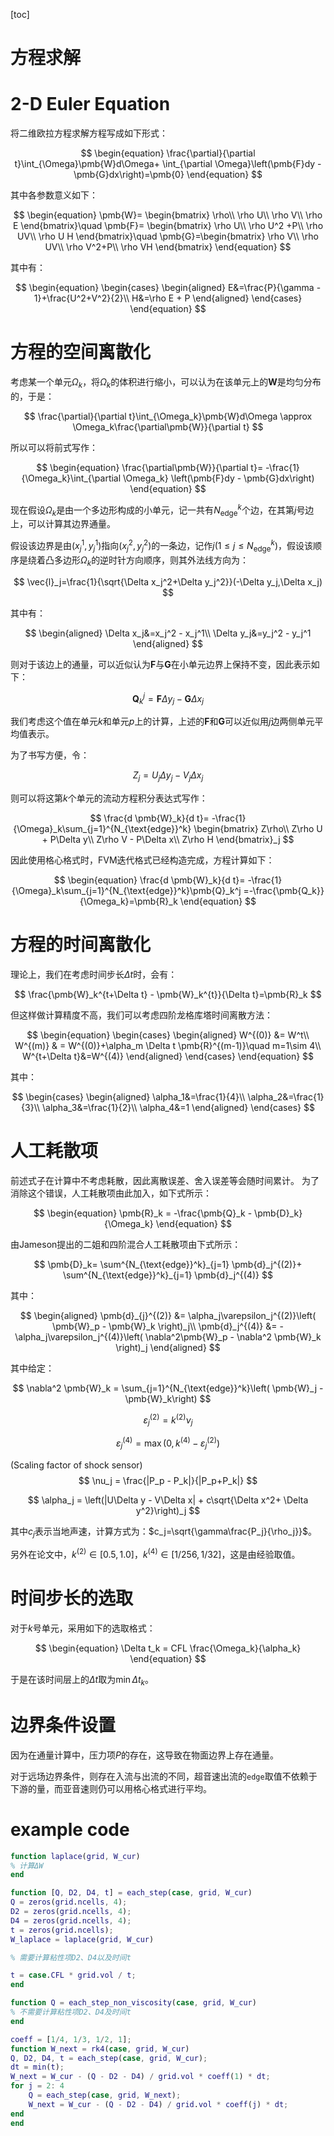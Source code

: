 [toc]

# 方程求解

# 2-D Euler Equation

将二维欧拉方程求解方程写成如下形式：

$$
\begin{equation}
\frac{\partial}{\partial t}\int_{\Omega}\pmb{W}d\Omega+
\int_{\partial \Omega}\left(\pmb{F}dy - \pmb{G}dx\right)=\pmb{0}
\end{equation}
$$

其中各参数意义如下：

$$
\begin{equation}
    \pmb{W}=
    \begin{bmatrix}
        \rho\\
        \rho U\\
        \rho V\\
        \rho E
    \end{bmatrix}\quad
    \pmb{F}=
    \begin{bmatrix}
        \rho U\\
        \rho U^2 +P\\
        \rho UV\\
        \rho U H
    \end{bmatrix}\quad
    \pmb{G}=\begin{bmatrix}
        \rho V\\
        \rho UV\\
        \rho V^2+P\\
        \rho VH
    \end{bmatrix}
\end{equation}
$$

其中有：

$$
\begin{equation}
\begin{cases}
    \begin{aligned}
        E&=\frac{P}{\gamma - 1}+\frac{U^2+V^2}{2}\\
        H&=\rho E + P
    \end{aligned}
\end{cases}
\end{equation}
$$

# 方程的空间离散化

考虑某一个单元$\Omega_k$，将$\Omega_k$的体积进行缩小，可以认为在该单元上的$\pmb{W}$是均匀分布的，于是：

$$
\frac{\partial}{\partial t}\int_{\Omega_k}\pmb{W}d\Omega \approx \Omega_k\frac{\partial\pmb{W}}{\partial t} 
$$

所以可以将前式写作：

$$
\begin{equation}
    \frac{\partial\pmb{W}}{\partial t}=
    -\frac{1}{\Omega_k}\int_{\partial \Omega_k}
    \left(\pmb{F}dy - \pmb{G}dx\right)
\end{equation}
$$

现在假设$\Omega_k$是由一个多边形构成的小单元，记一共有$N_{\text{edge}}^k$个边，在其第$j$号边上，可以计算其边界通量。

假设该边界是由$(x_j^1,y_j^1)$指向$(x_j^2,y_j^2)$的一条边，记作$j(1\leq j\leq N_{\text{edge}}^k)$，假设该顺序是绕着凸多边形$\Omega_k$的逆时针方向顺序，则其外法线方向为：

$$
\vec{l}_j=\frac{1}{\sqrt{\Delta x_j^2+\Delta y_j^2}}(-\Delta y_j,\Delta x_j)
$$

其中有：

$$
\begin{aligned}
    \Delta x_j&=x_j^2 - x_j^1\\
\Delta y_j&=y_j^2 - y_j^1
\end{aligned}
$$

则对于该边上的通量，可以近似认为$\pmb{F}$与$\pmb{G}$在小单元边界上保持不变，因此表示如下：

$$
\pmb{Q}_{k}^j = \pmb{F}\Delta y_j - \pmb{G}\Delta x_j
$$

我们考虑这个值在单元$k$和单元$p$上的计算，上述的$\pmb{F}$和$\pmb{G}$可以近似用$j$边两侧单元平均值表示。

为了书写方便，令：

$$
Z_j=U_j\Delta y_j - V_j \Delta x_j
$$

则可以将这第$k$个单元的流动方程积分表达式写作：

$$
\frac{d \pmb{W}_k}{d t}=
-\frac{1}{\Omega}_k\sum_{j=1}^{N_{\text{edge}}^k}
\begin{bmatrix}
    Z\rho\\
    Z\rho U + P\Delta y\\
    Z\rho V - P\Delta x\\
    Z\rho H
\end{bmatrix}_j
$$

因此使用格心格式时，FVM迭代格式已经构造完成，方程计算如下：

$$
\begin{equation}
    \frac{d \pmb{W}_k}{d t}=
-\frac{1}{\Omega}_k\sum_{j=1}^{N_{\text{edge}}^k}\pmb{Q}_k^j
=-\frac{\pmb{Q_k}}{\Omega_k}=\pmb{R}_k
\end{equation}
$$

# 方程的时间离散化

理论上，我们在考虑时间步长$\Delta t$时，会有：

$$
\frac{\pmb{W}_k^{t+\Delta t} - \pmb{W}_k^{t}}{\Delta t}=\pmb{R}_k
$$

但这样做计算精度不高，我们可以考虑四阶龙格库塔时间离散方法：

$$
\begin{equation}
    \begin{cases}
        \begin{aligned}
            W^{(0)} &= W^t\\
            W^{(m)} & = W^{(0)}+\alpha_m \Delta t \pmb{R}^{(m-1)}\quad m=1\sim 4\\
            W^{t+\Delta t}&=W^{(4)}
        \end{aligned}
    \end{cases}
\end{equation}
$$

其中：

$$
\begin{cases}
    \begin{aligned}
        \alpha_1&=\frac{1}{4}\\
        \alpha_2&=\frac{1}{3}\\
        \alpha_3&=\frac{1}{2}\\
        \alpha_4&=1
    \end{aligned}
\end{cases}
$$

# 人工耗散项

前述式子在计算中不考虑耗散，因此离散误差、舍入误差等会随时间累计。
为了消除这个错误，人工耗散项由此加入，如下式所示：

$$
\begin{equation}
    \pmb{R}_k = -\frac{\pmb{Q}_k - \pmb{D}_k}{\Omega_k}
\end{equation}
$$

由Jameson提出的二姐和四阶混合人工耗散项由下式所示：

$$
\pmb{D}_k=
\sum^{N_{\text{edge}}^k}_{j=1} \pmb{d}_j^{(2)}+
\sum^{N_{\text{edge}}^k}_{j=1} \pmb{d}_j^{(4)}
$$

其中：

$$
\begin{aligned}
\pmb{d}_{j}^{(2)} &= \alpha_j\varepsilon_j^{(2)}\left( \pmb{W}_p - \pmb{W}_k \right)_j\\
\pmb{d}_j^{(4)} &= -\alpha_j\varepsilon_j^{(4)}\left( \nabla^2\pmb{W}_p - \nabla^2 \pmb{W}_k \right)_j
\end{aligned}
$$

其中给定：

$$
\nabla^2 \pmb{W}_k = \sum_{j=1}^{N_{\text{edge}}^k}\left( \pmb{W}_j - \pmb{W}_k\right)
$$

$$
\varepsilon_{j}^{(2)} = k^{(2)}\nu_j
$$

$$
\varepsilon_j^{(4)} = \max(0, k^{(4)}-\varepsilon_j^{(2)})
$$

(Scaling factor of shock sensor)
$$
\nu_j = \frac{|P_p - P_k|}{|P_p+P_k|}
$$

$$
\alpha_j = \left(|U\Delta y - V\Delta x| + c\sqrt{\Delta x^2+ \Delta y^2}\right)_j
$$

其中$c_j$表示当地声速，计算方式为：$c_j=\sqrt{\gamma\frac{P_j}{\rho_j}}$。

另外在论文中，$k^{(2)}\in[0.5,1.0]$，$k^{(4)}\in [1/256,1/32]$，这是由经验取值。

# 时间步长的选取

对于$k$号单元，采用如下的选取格式：

$$
\begin{equation}
\Delta t_k = CFL \frac{\Omega_k}{\alpha_k}
\end{equation}
$$

于是在该时间层上的$\Delta t$取为$\min{\Delta t_k}$。

# 边界条件设置

因为在通量计算中，压力项$P$的存在，这导致在物面边界上存在通量。

对于远场边界条件，则存在入流与出流的不同，超音速出流的`edge`取值不依赖于下游的量，而亚音速则仍可以用格心格式进行平均。

# example code

```matlab
function laplace(grid, W_cur)
% 计算ΔW
end

function [Q, D2, D4, t] = each_step(case, grid, W_cur)
Q = zeros(grid.ncells, 4);
D2 = zeros(grid.ncells, 4);
D4 = zeros(grid.ncells, 4);
t = zeros(grid.ncells);
W_laplace = laplace(grid, W_cur)

% 需要计算粘性项D2、D4以及时间t

t = case.CFL * grid.vol / t;
end

function Q = each_step_non_viscosity(case, grid, W_cur)
% 不需要计算粘性项D2、D4及时间t
end

coeff = [1/4, 1/3, 1/2, 1];
function W_next = rk4(case, grid, W_cur)
Q, D2, D4, t = each_step(case, grid, W_cur);
dt = min(t);
W_next = W_cur - (Q - D2 - D4) / grid.vol * coeff(1) * dt;
for j = 2: 4
	Q = each_step(case, grid, W_next);
	W_next = W_cur - (Q - D2 - D4) / grid.vol * coeff(j) * dt;
end
end
```

